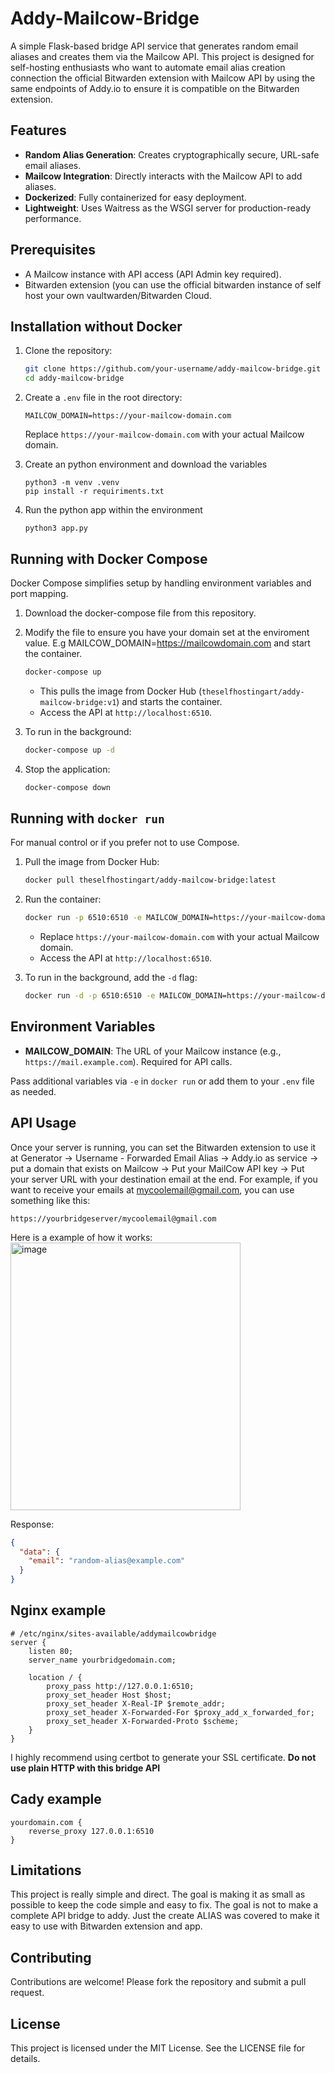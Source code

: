 # Addy-Mailcow-Bridge

A simple Flask-based bridge API service that generates random email aliases and creates them via the Mailcow API. This project is designed for self-hosting enthusiasts who want to automate email alias creation connection the official Bitwarden extension with Mailcow API by using the same endpoints of Addy.io to ensure it is compatible on the Bitwarden extension. 

## Features
- **Random Alias Generation**: Creates cryptographically secure, URL-safe email aliases.
- **Mailcow Integration**: Directly interacts with the Mailcow API to add aliases.
- **Dockerized**: Fully containerized for easy deployment.
- **Lightweight**: Uses Waitress as the WSGI server for production-ready performance.

## Prerequisites
- A Mailcow instance with API access (API Admin key required).
- Bitwarden extension (you can use the official bitwarden instance of self host your own vaultwarden/Bitwarden Cloud.

## Installation without Docker
1. Clone the repository:
   ```bash
   git clone https://github.com/your-username/addy-mailcow-bridge.git
   cd addy-mailcow-bridge
   ```

2. Create a ```.env``` file in the root directory:
   ```env
   MAILCOW_DOMAIN=https://your-mailcow-domain.com
   ```

   Replace ```https://your-mailcow-domain.com``` with your actual Mailcow domain.

4. Create an python environment and download the variables
   ```
   python3 -m venv .venv
   pip install -r requiriments.txt
   ```
5. Run the python app within the environment
   ```
   python3 app.py
   ```

## Running with Docker Compose
Docker Compose simplifies setup by handling environment variables and port mapping.

1. Download the docker-compose file from this repository.
2. Modify the file to ensure you have your domain set at the enviroment value. E.g MAILCOW_DOMAIN=https://mailcowdomain.com and start the container.
   ```bash
   docker-compose up
   ```
   - This pulls the image from Docker Hub (```theselfhostingart/addy-mailcow-bridge:v1```) and starts the container.
   - Access the API at ```http://localhost:6510```.

3. To run in the background:
   ```bash
   docker-compose up -d
   ```

4. Stop the application:
   ```bash
   docker-compose down
   ```

## Running with ```docker run```
For manual control or if you prefer not to use Compose.

1. Pull the image from Docker Hub:
   ```bash
   docker pull theselfhostingart/addy-mailcow-bridge:latest
   ```

2. Run the container:
   ```bash
   docker run -p 6510:6510 -e MAILCOW_DOMAIN=https://your-mailcow-domain.com theselfhostingart/addy-mailcow-bridge
   ```
   - Replace ```https://your-mailcow-domain.com``` with your actual Mailcow domain.
   - Access the API at ```http://localhost:6510```.

3. To run in the background, add the ```-d``` flag:
   ```bash
   docker run -d -p 6510:6510 -e MAILCOW_DOMAIN=https://your-mailcow-domain.com theselfhostingart/addy-mailcow-bridge
   ```

## Environment Variables
- **MAILCOW_DOMAIN**: The URL of your Mailcow instance (e.g., ```https://mail.example.com```). Required for API calls.

Pass additional variables via ```-e``` in ```docker run``` or add them to your ```.env``` file as needed.

## API Usage
Once your server is running, you can set the Bitwarden extension to use it at Generator -> Username - Forwarded Email Alias -> Addy.io as service -> put a domain that exists on Mailcow -> Put your MailCow API key -> Put your server URL with your destination email at the end. For example, if you want to receive your emails at mycoolemail@gmail.com, you can use something like this:
```
https://yourbridgeserver/mycoolemail@gmail.com
```

Here is a example of how it works:
<img width="368" height="428" alt="image" src="https://github.com/user-attachments/assets/ea9b0d83-ad7c-4293-b258-29d69b791772" />


Response:
```json
{
  "data": {
    "email": "random-alias@example.com"
  }
}
```

## Nginx example
```
# /etc/nginx/sites-available/addymailcowbridge
server {
    listen 80;
    server_name yourbridgedomain.com;

    location / {
        proxy_pass http://127.0.0.1:6510;
        proxy_set_header Host $host;
        proxy_set_header X-Real-IP $remote_addr;
        proxy_set_header X-Forwarded-For $proxy_add_x_forwarded_for;
        proxy_set_header X-Forwarded-Proto $scheme;
    }
}

```

I highly recommend using certbot to generate your SSL certificate. **Do not use plain HTTP with this bridge API**

## Cady example

```
yourdomain.com {
    reverse_proxy 127.0.0.1:6510
}

```

## Limitations
This project is really simple and direct. The goal is making it as small as possible to keep the code simple and easy to fix. The goal is not to make a complete API bridge to addy. Just the create ALIAS was covered to make it easy to use with Bitwarden extension and app.

## Contributing
Contributions are welcome! Please fork the repository and submit a pull request.

## License
This project is licensed under the MIT License. See the LICENSE file for details.

